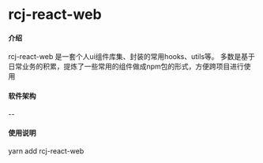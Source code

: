 # rcj-react-web

#### 介绍
rcj-react-web 是一套个人ui组件库集、封装的常用hooks、utils等。
多数是基于日常业务的积累，提炼了一些常用的组件做成npm包的形式，方便跨项目进行使用

#### 软件架构
--

#### 使用说明

yarn add rcj-react-web
